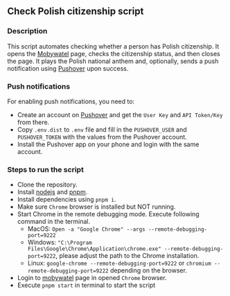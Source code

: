 ## Check Polish citizenship script

### Description
This script automates checking whether a person has Polish citizenship.
It opens the [Mobywatel](https://www.mobywatel.gov.pl/twoje-dane/pesel) page, checks the citizenship status,
and then closes the page. It plays the Polish national anthem and, optionally, sends a push notification using
[Pushover](https://pushover.net) upon success.

### Push notifications
For enabling push notifications, you need to:
- Create an account on [Pushover](https://pushover.net) and get the `User Key` and `API Token/Key` from there.
- Copy `.env.dist` to `.env` file and fill in the `PUSHOVER_USER` and `PUSHOVER_TOKEN` with the values from the
Pushover account.
- Install the Pushover app on your phone and login with the same account.

### Steps to run the script
- Clone the repository.
- Install [nodejs](https://nodejs.org/en/download) and [pnpm](https://pnpm.io/installation#using-npm).
- Install dependencies using `pnpm i`.
- Make sure `Chrome` browser is installed but NOT running.
- Start Chrome in the remote debugging mode. Execute following command in the terminal.
  - MacOS: ```Open -a "Google Chrome" --args --remote-debugging-port=9222```
  - Windows: ```"C:\Program Files\Google\Chrome\Application\chrome.exe" --remote-debugging-port=9222```, please adjust the path to the Chrome installation.
  - Linux: ```google-chrome --remote-debugging-port=9222``` or ```chromium --remote-debugging-port=9222``` depending on the browser.
- Login to [mobywatel](https://www.mobywatel.gov.pl/twoje-dane/pesel) page in opened `Chrome` browser.
- Execute ```pnpm start``` in terminal to start the script